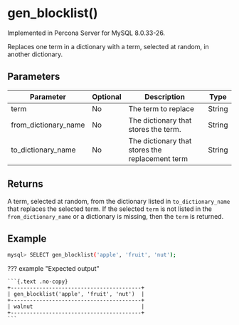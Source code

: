 # gen_blocklist()

Implemented in Percona Server for MySQL 8.0.33-26.

Replaces one term in a dictionary with a term, selected at random, in another dictionary.

## Parameters

| Parameter | Optional | Description | Type |
| --- | --- | --- | --- |
| term | No | The term to replace | String |
| from_dictionary_name | No | The dictionary that stores the term. | String |
| to_dictionary_name | No | The dictionary that stores the replacement term | String |

## Returns

A term, selected at random, from the dictionary listed in `to_dictionary_name` that replaces the selected term. If the selected `term` is not listed in the `from_dictionary_name` or a dictionary is missing, then the `term` is returned.

## Example

```{.bash data-prompt="mysql>"}
mysql> SELECT gen_blocklist('apple', 'fruit', 'nut');
```

??? example "Expected output"

    ```{.text .no-copy}
    +-----------------------------------------+
    | gen_blocklist('apple', 'fruit', 'nut')  |
    +-----------------------------------------+
    | walnut                                  |
    +-----------------------------------------+
    ```
